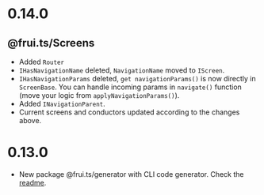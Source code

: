 # 0.14.0

## @frui.ts/Screens

 - Added `Router`
 - `IHasNavigationName` deleted, `NavigationName` moved to `IScreen`.
 - `IHasNavigationParams` deleted, `get navigationParams()` is now directly in `ScreenBase`. You can handle incoming params in `navigate()` function (move your logic from `applyNavigationParams()`).
 - Added `INavigationParent`.
 - Current screens and conductors updated according to the changes above.

# 0.13.0

 - New package @frui.ts/generator with CLI code generator. Check the [readme](./packages/generator/README.md).

